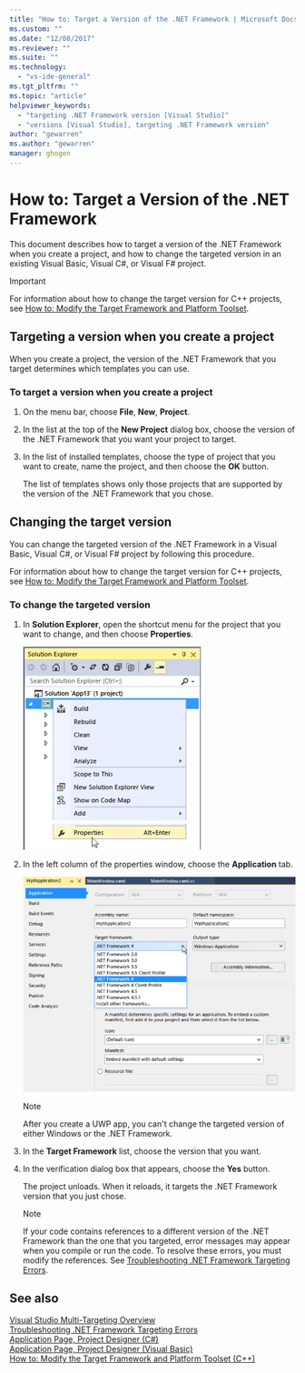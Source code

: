 ```yaml
---
title: "How to: Target a Version of the .NET Framework | Microsoft Docs"
ms.custom: ""
ms.date: "12/08/2017"
ms.reviewer: ""
ms.suite: ""
ms.technology: 
  - "vs-ide-general"
ms.tgt_pltfrm: ""
ms.topic: "article"
helpviewer_keywords: 
  - "targeting .NET Framework version [Visual Studio]"
  - "versions [Visual Studio], targeting .NET Framework version"
author: "gewarren"
ms.author: "gewarren"
manager: ghogen
---
```

# How to: Target a Version of the .NET Framework

This document describes how to target a version of the .NET Framework when you create a project, and how to change the targeted version in an existing Visual Basic, Visual C#, or Visual F# project.

> [!IMPORTANT]
> For information about how to change the target version for C++ projects, see [How to: Modify the Target Framework and Platform Toolset](/cpp/build/how-to-modify-the-target-framework-and-platform-toolset).

## Targeting a version when you create a project

When you create a project, the version of the .NET Framework that you target determines which templates you can use.

### To target a version when you create a project

1.  On the menu bar, choose **File**, **New**, **Project**.

2.  In the list at the top of the **New Project** dialog box, choose the version of the .NET Framework that you want your project to target.

3.  In the list of installed templates, choose the type of project that you want to create, name the project, and then choose the **OK** button.

    The list of templates shows only those projects that are supported by the version of the .NET Framework that you chose.

## Changing the target version

You can change the targeted version of the .NET Framework in a Visual Basic, Visual C#, or Visual F# project by following this procedure.

For information about how to change the target version for C++ projects, see [How to: Modify the Target Framework and Platform Toolset](/cpp/build/how-to-modify-the-target-framework-and-platform-toolset).

### To change the targeted version

1.  In **Solution Explorer**, open the shortcut menu for the project that you want to change, and then choose **Properties**.

    ![Visual Studio Solution Explorer Properties](../ide/media/vs_slnexplorer_properties.png "vs_slnExplorer_Properties")

2. In the left column of the properties window, choose the **Application** tab.

    ![Visual Studio App Properties Application tab](../ide/media/vs_slnexplorer_properties_applicationtab.png "vs_slnExplorer_Properties_ApplicationTab")

    > [!NOTE]
    > After you create a UWP app, you can't change the targeted version of either Windows or the .NET Framework.

3.  In the **Target Framework** list, choose the version that you want.

4.  In the verification dialog box that appears, choose the **Yes** button.

    The project unloads. When it reloads, it targets the .NET Framework version that you just chose.

    > [!NOTE]
    > If your code contains references to a different version of the .NET Framework than the one that you targeted, error messages may appear when you compile or run the code. To resolve these errors, you must modify the references. See [Troubleshooting .NET Framework Targeting Errors](../msbuild/troubleshooting-dotnet-framework-targeting-errors.md).

## See also

[Visual Studio Multi-Targeting Overview](../ide/visual-studio-multi-targeting-overview.md)  
[Troubleshooting .NET Framework Targeting Errors](../msbuild/troubleshooting-dotnet-framework-targeting-errors.md)  
[Application Page, Project Designer (C#)](../ide/reference/application-page-project-designer-csharp.md)  
[Application Page, Project Designer (Visual Basic)](../ide/reference/application-page-project-designer-visual-basic.md)  
[How to: Modify the Target Framework and Platform Toolset (C++)](/cpp/build/how-to-modify-the-target-framework-and-platform-toolset)